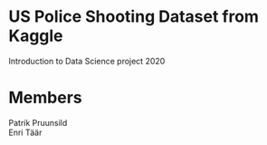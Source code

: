 # US Police Shooting Dataset from Kaggle
Introduction to Data Science project 2020
# Members
Patrik Pruunsild  
Enri Täär
